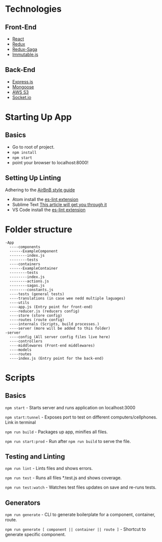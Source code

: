 # Technologies

## Front-End

- [React](https://facebook.github.io/react/)
- [Redux](http://redux.js.org/docs/introduction/)
- [Redux-Saga](https://github.com/redux-saga/redux-saga)
- [Immutable.js](https://facebook.github.io/immutable-js/)

## Back-End

- [Express.js](http://expressjs.com/)
- [Mongoose](http://mongoosejs.com/)
- [AWS S3](http://docs.aws.amazon.com/AmazonS3/latest/dev/Welcome.html)
- [Socket.io](http://socket.io/)

# Starting Up App

## Basics

- Go to root of project.
- `npm install`
- `npm start`
- point your browser to localhost:8000!

## Setting Up Linting

Adhering to the [AirBnB style guide](https://github.com/airbnb/javascript)

- Atom install the [es-lint extension](https://github.com/AtomLinter/linter-eslint)
- Sublime Text [This article will get you through it](http://jonathancreamer.com/setup-eslint-with-es6-in-sublime-text/)
- VS Code install the [es-lint extension](https://marketplace.visualstudio.com/items?itemName=dbaeumer.vscode-eslint)

# Folder structure
```
-App
  ----components
  ------ExampleComponent
  --------index.js
  --------tests
  ----containers
  ------ExampleContainer
  --------tests
  --------index.js
  --------actions.js
  --------sagas.js
  --------constants.js
  ----tests (general tests)
  ----translations (in case wee nedd multiple laguages)
  ----utils
  ----app.js (Entry point for front-end)
  ----reducer.js (reducers config)
  ----store (store config)
  ----routes (route config)
  ----internals (Scripts, build processes.)
  ----server (more will be added to this folder)
-server
  ----config (All server config files live here)
  ----controllers
  ----middlewares (Front-end middlewares)
  ----models
  ----routes
  ----index.js (Entry point for the back-end)
```

# Scripts

## Basics

`npm start` - Starts server and runs application on localhost:3000

`npm start:tunnel` - Exposes port to test on different computers/cellphones. Link in terminal

`npm run build` - Packages up app, minifies all files.

`npm run start:prod` - Run after `npm run build` to serve the file.


## Testing and Linting

`npm run lint` - Lints files and shows errors.

`npm run test` - Runs all files *.test.js and shows coverage.

`npm run test:watch` - Watches test files updates on save and re-runs tests.

## Generators

`npm run generate` - CLI to generate boilerplate for a component, container, route.

`npm run generate [ component || container || route ]` - Shortcut to generate specific component.
